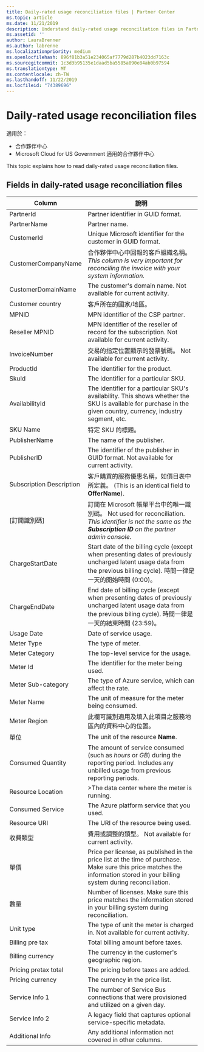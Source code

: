 ```yaml
---
title: Daily-rated usage reconciliation files | Partner Center
ms.topic: article
ms.date: 11/21/2019
description: Understand daily-rated usage reconciliation files in Partner Center.
ms.assetid: ''
author: LauraBrenner
ms.author: labrenne
ms.localizationpriority: medium
ms.openlocfilehash: 896f81b3a51e234065af7779d287b4023dd7163c
ms.sourcegitcommit: 1c3d3b95135e1daad5ba5585a090e84ab0b97594
ms.translationtype: MT
ms.contentlocale: zh-TW
ms.lasthandoff: 11/22/2019
ms.locfileid: "74389696"
---
```

# <a name="daily-rated-usage-reconciliation-files"></a>Daily-rated usage reconciliation files

適用於：

- 合作夥伴中心
- Microsoft Cloud for US Government 適用的合作夥伴中心

This topic explains how to read daily-rated usage reconciliation files.

## <a name="fields-in-daily-rated-usage-reconciliation-files"></a>Fields in daily-rated usage reconciliation files

| Column | 說明 |
| ------ | ----------- |
| PartnerId | Partner identifier in GUID format. |
| PartnerName | Partner name. |
| CustomerId | Unique Microsoft identifier for the customer in GUID format. |
| CustomerCompanyName | 合作夥伴中心中回報的客戶組織名稱。 *This column is very important for reconciling the invoice with your system information.* |
| CustomerDomainName | The customer's domain name. Not available for current activity. |
| Customer country | 客戶所在的國家/地區。 |
| MPNID | MPN identifier of the CSP partner. |
| Reseller MPNID | MPN identifier of the reseller of record for the subscription. Not available for current activity. |
| InvoiceNumber | 交易的指定位置顯示的發票號碼。 Not available for current activity. |
| ProductId | The identifier for the product. |
| SkuId | The identifier for a particular SKU. |
| AvailabilityId | The identifier for a particular SKU's availability. This shows whether the SKU is available for purchase in the given country, currency, industry segment, etc. |
| SKU Name | 特定 SKU 的標題。 |
| PublisherName | The name of the publisher. |
| PublisherID | The identifier of the publisher in GUID format. Not available for current activity. |
| Subscription Description | 客戶購買的服務優惠名稱，如價目表中所定義。 (This is an identical field to **OfferName**). |
| [訂閱識別碼] | 訂閱在 Microsoft 帳單平台中的唯一識別碼。 Not used for reconciliation. *This identifier is not the same as the **Subscription ID** on the partner admin console.* |
| ChargeStartDate | Start date of the billing cycle (except when presenting dates of previously uncharged latent usage data from the previous billing cycle). 時間一律是一天的開始時間 (0:00)。 |
| ChargeEndDate | End date of billing cycle (except when presenting dates of previously uncharged latent usage data from the previous biling cycle). 時間一律是一天的結束時間 (23:59)。 |
| Usage Date | Date of service usage. |
| Meter Type | The type of meter. |
| Meter Category | The top-level service for the usage. |
| Meter Id | The identifier for the meter being used. |
| Meter Sub-category | The type of Azure service, which can affect the rate. |
| Meter Name | The unit of measure for the meter being consumed. |
| Meter Region | 此欄可識別適用及填入此項目之服務地區內的資料中心的位置。 |
| 單位 | The unit of the resource **Name**. |
| Consumed Quantity | The amount of service consumed (such as *hours* or *GB*) during the reporting period. Includes any unbilled usage from previous reporting periods. |
| Resource Location | >The data center where the meter is running. |
| Consumed Service | The Azure platform service that you used. |
| Resource URI | The URI of the resource being used. |
| 收費類型 | 費用或調整的類型。 Not available for current activity. |
| 單價 | Price per license, as published in the price list at the time of purchase. Make sure this price matches the information stored in your billing system during reconciliation. |
| 數量 | Number of licenses. Make sure this price matches the information stored in your billing system during reconciliation. |
| Unit type | The type of unit the meter is charged in. Not available for current activity. |
| Billing pre tax | Total billing amount before taxes. |
| Billing currency | The currency in the customer's geographic region. |
| Pricing pretax total | The pricing before taxes are added. |
| Pricing currency | The currency in the price list. |
| Service Info 1 | The number of Service Bus connections that were provisioned and utilized on a given day. |
| Service Info 2 | A legacy field that captures optional service-specific metadata. |
| Additional Info | Any additional information not covered in other columns. |
